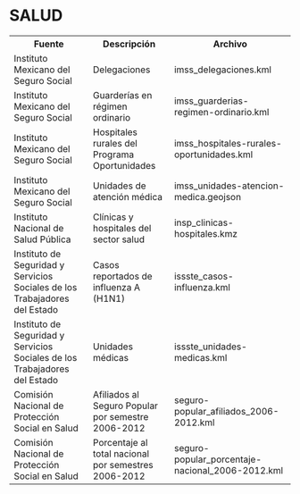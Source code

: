SALUD
=====

<table>
  <tr>
    <th>Fuente</th><th>Descripción</th><th>Archivo</th>
  </tr>
  <tr>
    <td>Instituto Mexicano del Seguro Social</td>
    <td>Delegaciones</td>
    <td>imss_delegaciones.kml</td>
  </tr>
  <tr>
    <td>Instituto Mexicano del Seguro Social</td>
    <td>Guarderías en régimen ordinario</td>
    <td>imss_guarderias-regimen-ordinario.kml</td>
  </tr>
  <tr>
    <td>Instituto Mexicano del Seguro Social</td>
    <td>Hospitales rurales del Programa Oportunidades</td>
    <td>imss_hospitales-rurales-oportunidades.kml</td>
  </tr>
  <tr>
    <td>Instituto Mexicano del Seguro Social</td>
    <td>Unidades de atención médica</td>
    <td>imss_unidades-atencion-medica.geojson</td>
  </tr>
  <tr>
    <td>Instituto Nacional de Salud Pública</td>
    <td>Clínicas y hospitales del sector salud</td>
    <td>insp_clinicas-hospitales.kmz</td>
  </tr>
  <tr>
    <td>Instituto de Seguridad y Servicios Sociales de los Trabajadores del Estado</td>
    <td>Casos reportados de influenza A (H1N1)</td>
    <td>issste_casos-influenza.kml</td>
  </tr>
  <tr>
    <td>Instituto de Seguridad y Servicios Sociales de los Trabajadores del Estado</td>
    <td>Unidades médicas</td>
    <td>issste_unidades-medicas.kml</td>
  </tr>
  <tr>
    <td>Comisión Nacional de Protección Social en Salud</td>
    <td>Afiliados al Seguro Popular por semestre 2006-2012</td>
    <td>seguro-popular_afiliados_2006-2012.kml</td>
  </tr>
  <tr>
    <td>Comisión Nacional de Protección Social en Salud</td>
    <td>Porcentaje al total nacional por semestres 2006-2012</td>
    <td>seguro-popular_porcentaje-nacional_2006-2012.kml</td>
  </tr>
</table>


